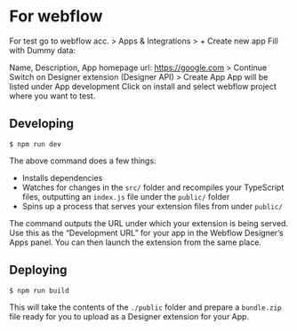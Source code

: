 # For webflow

For test go to webflow acc. > Apps & Integrations > + Create new app Fill with Dummy data:

Name, Description, App homepage url: https://google.com > Continue
Switch on Designer extension (Designer API) > Create App
App will be listed under App development
Click on install and select webflow project where you want to test.

## Developing

```
$ npm run dev
```

The above command does a few things:
* Installs dependencies
* Watches for changes in the `src/` folder and recompiles your TypeScript files, outputting an `index.js` file under the `public/` folder
* Spins up a process that serves your extension files from under `public/`

The command outputs the URL under which your extension is being served. Use this as the “Development URL” for your app in the Webflow Designer’s Apps panel. You can then launch the extension from the same place.

## Deploying

```
$ npm run build
```

This will take the contents of the `./public` folder and prepare a `bundle.zip` file ready for you to upload as a Designer extension for your App.
